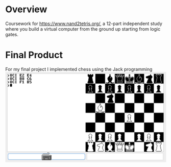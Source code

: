 # Overview
Coursework for https://www.nand2tetris.org/, a 12-part independent study where you build a virtual computer from the ground up starting from logic gates.

# Final Product
For my final project I implemented chess using the Jack programming
![Chessboard](images/chess.png)
